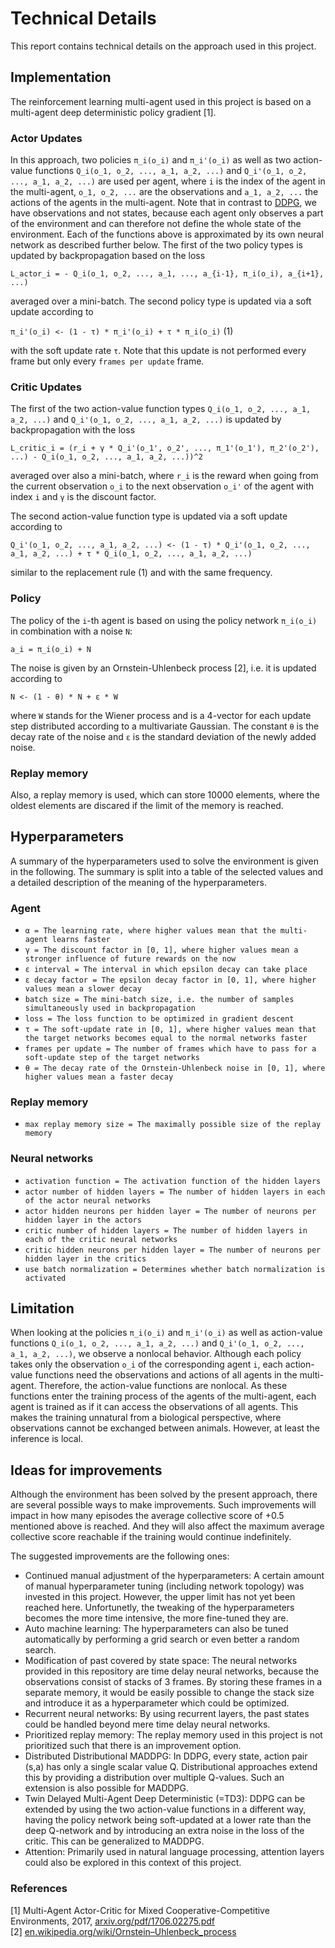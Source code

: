 # Technical Details

This report contains technical details on the approach used in this project.

## Implementation

The reinforcement learning multi-agent used in this project is based on a multi-agent deep deterministic policy gradient [1].

### Actor Updates

In this approach, two policies `π_i(o_i)` and `π_i'(o_i)` as well as two action-value functions `Q_i(o_1, o_2, ..., a_1, a_2, ...)` and `Q_i'(o_1, o_2, ..., a_1, a_2, ...)` are used per agent, where `i` is the index of the agent in the multi-agent, `o_1, o_2, ...` are the observations and `a_1, a_2, ...` the actions of the agents in the multi-agent. Note that in contrast to [DDPG](https://github.com/rb-rl/DDPG/blob/main/Report.md), we have observations and not states, because each agent only observes a part of the environment and can therefore not define the whole state of the environment. Each of the functions above is approximated by its own neural network as described further below. The first of the two policy types is updated by backpropagation based on the loss

`L_actor_i = - Q_i(o_1, o_2, ..., a_1, ..., a_{i-1}, π_i(o_i), a_{i+1}, ...)`

averaged over a mini-batch. The second policy type is updated via a soft update according to

`π_i'(o_i) <- (1 - τ) * π_i'(o_i) + τ * π_i(o_i)` (1)

with the soft update rate `τ`. Note that this update is not performed every frame but only every `frames per update` frame.

### Critic Updates

The first of the two action-value function types `Q_i(o_1, o_2, ..., a_1, a_2, ...)` and `Q_i'(o_1, o_2, ..., a_1, a_2, ...)` is updated by backpropagation with the loss

`L_critic_i = (r_i + γ * Q_i'(o_1', o_2', ..., π_1'(o_1'), π_2'(o_2'), ...) - Q_i(o_1, o_2, ..., a_1, a_2, ...))^2`

averaged over also a mini-batch, where `r_i` is the reward when going from the current observation `o_i` to the next observation `o_i'` of the agent with index `i` and `γ` is the discount factor.

The second action-value function type is updated via a soft update according to

`Q_i'(o_1, o_2, ..., a_1, a_2, ...) <- (1 - τ) * Q_i'(o_1, o_2, ..., a_1, a_2, ...) + τ * Q_i(o_1, o_2, ..., a_1, a_2, ...)`

similar to the replacement rule (1) and with the same frequency.

### Policy

The policy of the `i`-th agent is based on using the policy network `π_i(o_i)` in combination with a noise `N`:

`a_i = π_i(o_i) + N`

The noise is given by an Ornstein-Uhlenbeck process [2], i.e. it is updated according to

`N <- (1 - θ) * N + ε * W`

where `W` stands for the Wiener process and is a 4-vector for each update step distributed according to a multivariate Gaussian. The constant `θ` is the decay rate of the noise and `ε` is the standard deviation of the newly added noise.

### Replay memory

Also, a replay memory is used, which can store 10000 elements, where the oldest elements are discared if the limit of the memory is reached.

## Hyperparameters

A summary of the hyperparameters used to solve the environment is given in the following. The summary is split into a table of the selected values and a detailed description of the meaning of the hyperparameters.

### Agent
- `α = The learning rate, where higher values mean that the multi-agent learns faster`
- `γ = The discount factor in [0, 1], where higher values mean a stronger influence of future rewards on the now`
- `ε interval = The interval in which epsilon decay can take place`
- `ε decay factor = The epsilon decay factor in [0, 1], where higher values mean a slower decay`
- `batch size = The mini-batch size, i.e. the number of samples simultaneously used in backpropagation`
- `loss = The loss function to be optimized in gradient descent`
- `τ = The soft-update rate in [0, 1], where higher values mean that the target networks becomes equal to the normal networks faster`
- `frames per update = The number of frames which have to pass for a soft-update step of the target networks`
- `θ = The decay rate of the Ornstein-Uhlenbeck noise in [0, 1], where higher values mean a faster decay`

### Replay memory
- `max replay memory size = The maximally possible size of the replay memory`

### Neural networks
- `activation function = The activation function of the hidden layers`
- `actor number of hidden layers = The number of hidden layers in each of the actor neural networks`
- `actor hidden neurons per hidden layer = The number of neurons per hidden layer in the actors`
- `critic number of hidden layers = The number of hidden layers in each of the critic neural networks`
- `critic hidden neurons per hidden layer = The number of neurons per hidden layer in the critics`
- `use batch normalization = Determines whether batch normalization is activated`

## Limitation

When looking at the policies `π_i(o_i)` and `π_i'(o_i)` as well as action-value functions `Q_i(o_1, o_2, ..., a_1, a_2, ...)` and `Q_i'(o_1, o_2, ..., a_1, a_2, ...)`, we observe a nonlocal behavior. Although each policy takes only the observation `o_i` of the corresponding agent `i`, each action-value functions need the observations and actions of all agents in the multi-agent. Therefore, the action-value functions are nonlocal. As these functions enter the training process of the agents of the multi-agent, each agent is trained as if it can access the observations of all agents. This makes the training unnatural from a biological perspective, where observations cannot be exchanged between animals. However, at least the inference is local.

## Ideas for improvements

Although the environment has been solved by the present approach, there are several possible ways to make improvements. Such improvements will impact in how many episodes the average collective score of +0.5 mentioned above is reached. And they will also affect the maximum average collective score reachable if the training would continue indefinitely.

The suggested improvements are the following ones:
- Continued manual adjustment of the hyperparameters: A certain amount of manual hyperparameter tuning (including network topology) was invested in this project. However, the upper limit has not yet been reached here. Unfortunetly, the tweaking of the hyperparameters becomes the more time intensive, the more fine-tuned they are.
- Auto machine learning: The hyperparameters can also be tuned automatically by performing a grid search or even better a random search.
- Modification of past covered by state space: The neural networks provided in this repository are time delay neural networks, because the observations consist of stacks of 3 frames. By storing these frames in a separate memory, it would be easily possible to change the stack size and introduce it as a hyperparameter which could be optimized.
- Recurrent neural networks: By using recurrent layers, the past states could be handled beyond mere time delay neural networks.
- Prioritized replay memory: The replay memory used in this project is not prioritized such that there is an improvement option.
- Distributed Distributional MADDPG: In DDPG, every state, action pair (s,a) has only a single scalar value Q. Distributional approaches extend this by providing a distribution over multiple Q-values. Such an extension is also possible for MADDPG.
- Twin Delayed Multi-Agent Deep Deterministic (=TD3): DDPG can be extended by using the two action-value functions in a different way, having the policy network being soft-updated at a lower rate than the deep Q-network and by introducing an extra noise in the loss of the critic. This can be generalized to MADDPG.
- Attention: Primarily used in natural language processing, attention layers could also be explored in this context of this project.

### References

[1] Multi-Agent Actor-Critic for Mixed Cooperative-Competitive Environments, 2017, [arxiv.org/pdf/1706.02275.pdf](https://arxiv.org/pdf/1706.02275.pdf)  
[2] [en.wikipedia.org/wiki/Ornstein–Uhlenbeck_process](https://en.wikipedia.org/wiki/Ornstein–Uhlenbeck_process)  
